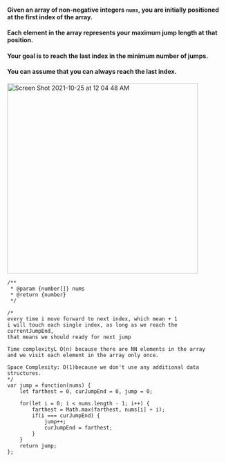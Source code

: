 #### Given an array of non-negative integers `nums`, you are initially positioned at the first index of the array.

#### Each element in the array represents your maximum jump length at that position.

#### Your goal is to reach the last index in the minimum number of jumps.

#### You can assume that you can always reach the last index.

<img width="441" alt="Screen Shot 2021-10-25 at 12 04 48 AM" src="https://user-images.githubusercontent.com/37787994/138649610-8e989698-7b07-4283-b546-4fcadfdc93ac.png">


```JS
/**
 * @param {number[]} nums
 * @return {number}
 */

/*
every time i move forward to next index, which mean + 1
i will touch each single index, as long as we reach the currentJumpEnd, 
that means we should ready for next jump

Time complexityL O(n) because there are NN elements in the array 
and we visit each element in the array only once.

Space Complexity: O(1)because we don't use any additional data structures.
*/
var jump = function(nums) {
    let farthest = 0, curJumpEnd = 0, jump = 0;
    
    for(let i = 0; i < nums.length - 1; i++) {
        farthest = Math.max(farthest, nums[i] + i);
        if(i === curJumpEnd) {
            jump++;
            curJumpEnd = farthest;
        }
    }
    return jump;
};
``` 

 
